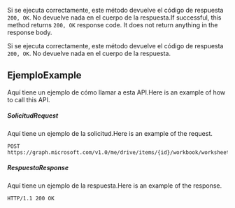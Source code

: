 <span data-ttu-id="5ebd7-p102">Si se ejecuta correctamente, este método devuelve el código de respuesta `200, OK`. No devuelve nada en el cuerpo de la respuesta.</span><span class="sxs-lookup"><span data-stu-id="5ebd7-p102">If successful, this method returns `200, OK` response code. It does not return anything in the response body.</span></span>

Si se ejecuta correctamente, este método devuelve el código de respuesta `200, OK`. No devuelve nada en el cuerpo de la respuesta.

## <a name="example"></a><span data-ttu-id="5ebd7-117">Ejemplo</span><span class="sxs-lookup"><span data-stu-id="5ebd7-117">Example</span></span>
<span data-ttu-id="5ebd7-118">Aquí tiene un ejemplo de cómo llamar a esta API.</span><span class="sxs-lookup"><span data-stu-id="5ebd7-118">Here is an example of how to call this API.</span></span>
##### <a name="request"></a><span data-ttu-id="5ebd7-119">Solicitud</span><span class="sxs-lookup"><span data-stu-id="5ebd7-119">Request</span></span>
<span data-ttu-id="5ebd7-120">Aquí tiene un ejemplo de la solicitud.</span><span class="sxs-lookup"><span data-stu-id="5ebd7-120">Here is an example of the request.</span></span>
<!-- {
  "blockType": "request",
  "name": "chartfill_clear"
}-->
```http
POST https://graph.microsoft.com/v1.0/me/drive/items/{id}/workbook/worksheets/{id|name}/charts(<name>)/format/fill/clear
```

##### <a name="response"></a><span data-ttu-id="5ebd7-121">Respuesta</span><span class="sxs-lookup"><span data-stu-id="5ebd7-121">Response</span></span>
<span data-ttu-id="5ebd7-122">Aquí tiene un ejemplo de la respuesta.</span><span class="sxs-lookup"><span data-stu-id="5ebd7-122">Here is an example of the response.</span></span> 
<!-- {
  "blockType": "response",
  "truncated": true,
  "@odata.type": "microsoft.graph.none"
} -->
```http
HTTP/1.1 200 OK
```

<!-- uuid: 8fcb5dbc-d5aa-4681-8e31-b001d5168d79
2015-10-25 14:57:30 UTC -->
<!-- {
  "type": "#page.annotation",
  "description": "ChartFill: clear",
  "keywords": "",
  "section": "documentation",
  "tocPath": ""
}-->